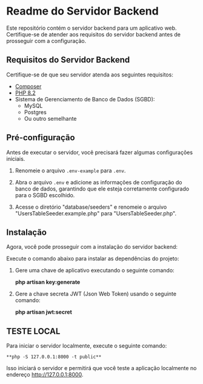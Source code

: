 # Readme do Servidor Backend

Este repositório contém o servidor backend para um aplicativo web. Certifique-se de atender aos requisitos do servidor backend antes de prosseguir com a configuração.

## Requisitos do Servidor Backend

Certifique-se de que seu servidor atenda aos seguintes requisitos:

- [Composer](https://getcomposer.org/)
- [PHP 8.2](https://www.php.net/)
- Sistema de Gerenciamento de Banco de Dados (SGBD):
  - MySQL
  - Postgres
  - Ou outro semelhante

## Pré-configuração

Antes de executar o servidor, você precisará fazer algumas configurações iniciais.

1. Renomeie o arquivo `.env-example` para `.env`.

2. Abra o arquivo `.env` e adicione as informações de configuração do banco de dados, garantindo que ele esteja corretamente configurado para o SGBD escolhido.

3. Acesse o diretório "database/seeders" e renomeie o arquivo "UsersTableSeeder.example.php" para "UsersTableSeeder.php".

## Instalação

Agora, você pode prosseguir com a instalação do servidor backend:

Execute o comando abaixo para instalar as dependências do projeto:
  
1. Gere uma chave de aplicativo executando o seguinte comando:
   
    **php artisan key:generate**

2. Gere a chave secreta JWT (Json Web Token) usando o seguinte comando:

    **php artisan jwt:secret**
  
## TESTE LOCAL

Para iniciar o servidor localmente, execute o seguinte comando:

    **php -S 127.0.0.1:8000 -t public**

Isso iniciará o servidor e permitirá que você teste a aplicação localmente no endereço http://127.0.0.1:8000.
